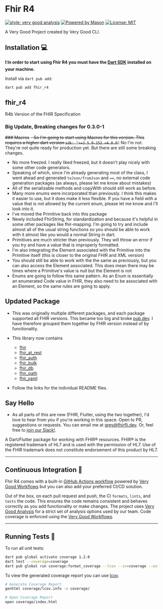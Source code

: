 # Fhir R4

[![style: very good analysis][very_good_analysis_badge]][very_good_analysis_link]
[![Powered by Mason](https://img.shields.io/endpoint?url=https%3A%2F%2Ftinyurl.com%2Fmason-badge)](https://github.com/felangel/mason)
[![License: MIT][license_badge]][license_link]

A Very Good Project created by Very Good CLI.

## Installation 💻

**❗ In order to start using Fhir R4 you must have the [Dart SDK][dart_install_link] installed on your machine.**

Install via `dart pub add`:

```sh
dart pub add fhir_r4
```

## fhir_r4
R4b Version of the FHIR Specification

### Big Update, Breaking changes for 0.3.0-1

~~### Macros~~
~~- So I'm going to start using Macros for this version. This requires a higher dart version ```sdk: ">=3.5.0-152 <4.0.0"```~~ No I'm not. They're not quite ready for production yet. But there are still some breaking changes. 
- No more freezed. I really liked freezed, but it doesn't play nicely with some other code generators. 
- Speaking of which, since I'm already generating most of the class, I went ahead and generated ```toJson/fromJson``` and ```==```, no external code generation packages (as always, please let me know about mistakes)
- All of the serializable methods and copyWith should still work as before. 
- Many more enums were incorporated than previously. I think this makes it easier to use, but it does make it less flexible. If you have a field with a value that is not allowed by the current enum, please let me know and I'll look into it.
- I've moved the Primitive back into this package
- Newly included FhirString, for standardization and because it's helpful in some other packages like fhir-mapping. I'm going to try and include almost all of the usual string functions so you should be able to work with it almost like you would a normal String in dart. 
- Primitives are much stricter than previously. They will throw an error if you try and have a value that is improperly formatted.
- I'm also integrating the Element associated with the Primitive into the Primitive itself (this is closer to the original FHIR and XML version)
- You should still be able to work with the the same as previously, but you can also access the Element associated. This does mean there may be times where a Primitive's value is null but the Element is not
- Enums are going to follow this same pattern. As an Enum is essentially an enumerated Code value in FHIR, they also need to be associated with an Element, so the same rules are going to apply.

## Updated Package
- This was originally multiple different packages, and each package supported all FHIR versions. This became too big and broke [pub.dev](pub.dev). I have therefore grouped them together by FHIR version instead of by functionality.
- This library now contains
    - [fhir](lib/src/fhir/README.md)
    - [fhir_at_rest](lib/src/fhir_at_rest/README.md)
    - [fhir_auth](lib/src/fhir_auth/README.md)
    - [fhir_bulk](lib/src/fhir_bulk/README.md)
    - [fhir_db](lib/src/fhir_db/README.md)
    - [fhir_path](lib/src/fhir_path/README.md)
    - [fhir_yaml](lib/src/fhir_yaml/README.md)

- Follow the links for the individual README files.

## Say Hello

- As all parts of this are new (FHIR, Flutter, using the two together), I'd love to hear from you if you're working in this space. Open to PR, suggestions or requests. You can email me at <grey@fhirfli.dev>. Or, feel free to [join our Slack!](https://join.slack.com/t/fhir-fli/shared_invite/zt-ofv2cycm-9yjdMj8a~zXp7nDBeB_sNQ).

A Dart/Flutter package for working with FHIR® resources. FHIR® is the registered trademark of HL7 and is used with the permission of HL7. Use of the FHIR trademark does not constitute endorsement of this product by HL7.

---

## Continuous Integration 🤖

Fhir R4 comes with a built-in [GitHub Actions workflow][github_actions_link] powered by [Very Good Workflows][very_good_workflows_link] but you can also add your preferred CI/CD solution.

Out of the box, on each pull request and push, the CI `formats`, `lints`, and `tests` the code. This ensures the code remains consistent and behaves correctly as you add functionality or make changes. The project uses [Very Good Analysis][very_good_analysis_link] for a strict set of analysis options used by our team. Code coverage is enforced using the [Very Good Workflows][very_good_coverage_link].

---

## Running Tests 🧪

To run all unit tests:

```sh
dart pub global activate coverage 1.2.0
dart test --coverage=coverage
dart pub global run coverage:format_coverage --lcov --in=coverage --out=coverage/lcov.info
```

To view the generated coverage report you can use [lcov](https://github.com/linux-test-project/lcov).

```sh
# Generate Coverage Report
genhtml coverage/lcov.info -o coverage/

# Open Coverage Report
open coverage/index.html
```

[dart_install_link]: https://dart.dev/get-dart
[github_actions_link]: https://docs.github.com/en/actions/learn-github-actions
[license_badge]: https://img.shields.io/badge/license-MIT-blue.svg
[license_link]: https://opensource.org/licenses/MIT
[logo_black]: https://raw.githubusercontent.com/VGVentures/very_good_brand/main/styles/README/vgv_logo_black.png#gh-light-mode-only
[logo_white]: https://raw.githubusercontent.com/VGVentures/very_good_brand/main/styles/README/vgv_logo_white.png#gh-dark-mode-only
[mason_link]: https://github.com/felangel/mason
[very_good_analysis_badge]: https://img.shields.io/badge/style-very_good_analysis-B22C89.svg
[very_good_analysis_link]: https://pub.dev/packages/very_good_analysis
[very_good_coverage_link]: https://github.com/marketplace/actions/very-good-coverage
[very_good_ventures_link]: https://verygood.ventures
[very_good_ventures_link_light]: https://verygood.ventures#gh-light-mode-only
[very_good_ventures_link_dark]: https://verygood.ventures#gh-dark-mode-only
[very_good_workflows_link]: https://github.com/VeryGoodOpenSource/very_good_workflows
